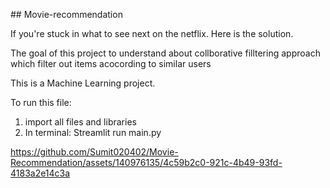 
﻿## Movie-recommendation

If you're stuck in what to see next on the netflix. Here is the solution. 




The goal of this project to understand about collborative filltering approach which filter out items acocording to similar users



This is a Machine Learning project.








To run this file:
1. import all files and libraries
2. In terminal: Streamlit run main.py




https://github.com/Sumit020402/Movie-Recommendation/assets/140976135/4c59b2c0-921c-4b49-93fd-4183a2e14c3a






